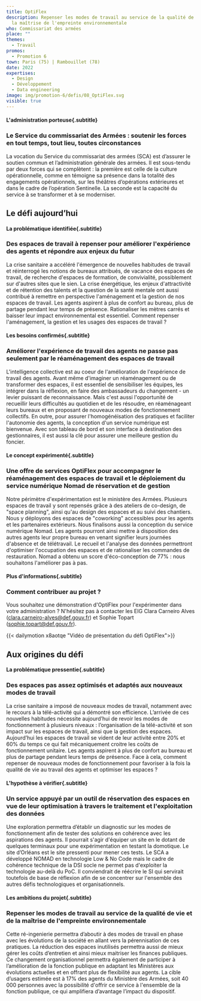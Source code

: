 ```yaml
---
title: OptiFlex
description: Repenser les modes de travail au service de la qualité de vie et de
  la maîtrise de l'empreinte environnementale
who: Commissariat des armées
place: ""
themes:
  - Travail
promos:
  - Promotion 6
town: Paris (75) | Rambouillet (78)
date: 2022
expertises:
  - Design
  - Développement
  - Data engineering
image: img/promotion-6/defis/08_OptiFlex.svg
visible: true
---
```

#### L'administration porteuse{.subtitle}

### Le Service du commissariat des Armées : soutenir les forces en tout temps, tout lieu, toutes circonstances

La vocation du Service du commissariat des armées (SCA) est d’assurer le soutien commun et l’administration générale des armées. Il est sous-tendu par deux forces qui se complètent : la première est celle de la culture opérationnelle, comme en témoigne sa présence dans la totalité des engagements opérationnels, sur les théâtres d’opérations extérieures et dans le cadre de l’opération Sentinelle. La seconde est la capacité du service à se transformer et à se moderniser.

## Le défi aujourd’hui

#### La problématique identifiée{.subtitle}

### Des espaces de travail à repenser pour améliorer l'expérience des agents et répondre aux enjeux du futur

La crise sanitaire a accéléré l'émergence de nouvelles habitudes de travail et réinterrogé les notions de bureaux attribués, de vacance des espaces de travail, de recherche d'espaces de formation, de convivialité, possiblement sur d'autres sites que le sien. La crise énergétique, les enjeux d'attractivité et de rétention des talents et la question de la santé mentale ont aussi contribué à remettre en perspective l'aménagement et la gestion de nos espaces de travail. Les agents aspirent à plus de confort au bureau, plus de partage pendant leur temps de présence. Rationaliser les mètres carrés et baisser leur impact environnemental est essentiel. Comment repenser l'aménagement, la gestion et les usages des espaces de travail ?

#### Les besoins confirmés{.subtitle}

### Améliorer l'expérience de travail des agents ne passe pas seulement par le réaménagement des espaces de travail

L'intelligence collective est au coeur de l'amélioration de l'expérience de travail des agents. Avant même d'imaginer un réaménagement ou de transformer des espaces, il est essentiel de sensibiliser les équipes, les intégrer dans la réflexion, en faire des ambassadeurs du changement - un levier puissant de reconnaissance. Mais c'est aussi l'opportunité de recueillir leurs difficultés au quotidien et de les résoudre, en réaménageant leurs bureaux et en proposant de nouveaux modes de fonctionnement collectifs. En outre, pour assurer l'homogénéisation des pratiques et faciliter l'autonomie des agents, la conception d'un service numérique est bienvenue. Avec son tableau de bord et son interface à destination des gestionnaires, il est aussi la clé pour assurer une meilleure gestion du foncier.

#### Le concept expérimenté{.subtitle}

### Une offre de services OptiFlex pour accompagner le réaménagement des espaces de travail et le déploiement du service numérique Nomad de réservation et de gestion

Notre périmètre d'expérimentation est le ministère des Armées. Plusieurs espaces de travail y sont repensés grâce à des ateliers de co-design, de "space planning", ainsi qu'au design des espaces et au suivi des chantiers. Nous y déployons des espaces de "coworking" accessibles pour les agents et les partenaires extérieurs. Nous finalisons aussi la conception du service numérique Nomad. Les agents pourront ainsi mettre à disposition des autres agents leur propre bureau en venant signifier leurs journées d'absence et de télétravail. Le recueil et l'analyse des données permettront d'optimiser l'occupation des espaces et de rationaliser les commandes de restauration. Nomad a obtenu un score  d'éco-conception de 77% : nous souhaitons l'améliorer pas à pas.

#### Plus d'informations{.subtitle}

### Comment contribuer au projet ?

Vous souhaitez une démonstration d'OptiFlex pour l'expérimenter dans votre administration ? N'hésitez pas à contacter les EIG Clara Carneiro Alves (clara.carneiro-alves@def.gouv.fr) et Sophie Topart (sophie.topart@def.gouv.fr).

{{< dailymotion x8aotqe "Vidéo de présentation du défi OptiFlex">}}

## Aux origines du défi

#### La problématique pressentie{.subtitle}

### Des espaces pas assez optimisés et adaptés aux nouveaux modes de travail

La crise sanitaire a imposé de nouveaux modes de travail, notamment avec le recours à la télé-activité qui a démontré son efficience. L’arrivée de ces nouvelles habitudes nécessite aujourd’hui de revoir les modes de fonctionnement à plusieurs niveaux : l’organisation de la télé-activité et son impact sur les espaces de travail, ainsi que la gestion des espaces.
Aujourd’hui les espaces de travail se vident de leur activité entre 20% et 60% du temps ce qui fait mécaniquement croitre les coûts de fonctionnement unitaire. Les agents aspirent à plus de confort au bureau et plus de partage pendant leurs temps de présence. Face à cela, comment repenser de nouveaux modes de fonctionnement pour favoriser à la fois la qualité de vie au travail des agents et optimiser les espaces ?

#### L'hypothèse à vérifier{.subtitle}

### Un service appuyé par un outil de réservation des espaces en vue de leur optimisation à travers le traitement et l'exploitation des données

Une exploration permettra d’établir un diagnostic sur les modes de fonctionnement afin de tester des solutions en cohérence avec les aspirations des agents. Il pourrait s'agir d'équiper un site en le dotant de quelques terminaux pour une expérimentation en testant la domotique. Le site d’Orléans est le site pressenti pour mener ces tests.
Le SCA a développé NOMAD en technologie Low &amp; No Code mais le cadre de cohérence technique de la DSI socle ne permet pas d'exploiter la technologie au-delà du PoC. Il conviendrait de réécrire le SI qui servirait toutefois de base de réflexion afin de se concentrer sur l'ensemble des autres défis technologiques et organisationnels. 

#### Les ambitions du projet{.subtitle}

### Repenser les modes de travail au service de la qualité de vie et de la maîtrise de l'empreinte environnementale

Cette ré-ingenierie permettra d’aboutir à des modes de travail en phase avec les évolutions de la société en allant vers la pérennisation de ces pratiques. La réduction des espaces inutilisés permettra aussi de mieux gérer les coûts d’entretien et ainsi mieux maitriser les finances publiques. Ce changement organisationnel permettra également de participer à l’amélioration de la fonction publique en adaptant les Ministères aux évolutions actuelles et en offrant plus de flexibilité aux agents.
La cible d’usagers estimée est à 17% des agents du Ministère des Armées, soit 40 000 personnes avec la possibilité d'offrir ce service à l'ensemble de la fonction publique, ce qui amplifiera d’avantage l’impact du dispositif.